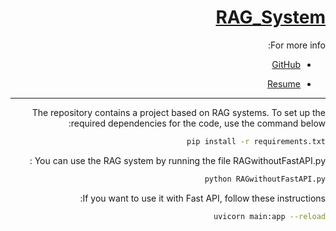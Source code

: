 <div dir="rtl"> 


# [RAG_System](https://github.com/FATEMEHVAKILI/RAG_System) 
For more info:

- [GitHub](https://github.com/FatemehVakili/)

- [Resume](https://fatemehvakili.github.io/)

------------------
The repository contains a project based on RAG systems. 
To set up the required dependencies for the code, use the command below:
 ```bash
pip install -r requirements.txt
```
You can use the RAG system by running the file RAGwithoutFastAPI.py :
 ```bash
python RAGwithoutFastAPI.py
```
If you want to use it with Fast API, follow these instructions:
 ```bash
 uvicorn main:app --reload
```
